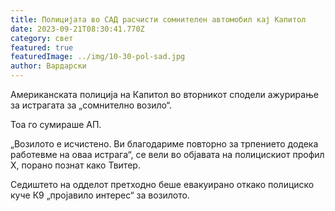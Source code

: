 ```yaml
---
title: Полицијата во САД расчисти сомнителен автомобил кај Капитол
date: 2023-09-21T08:30:41.770Z
category: свет
featured: true
featuredImage: ../img/10-30-pol-sad.jpg
author: Вардарски
---
```

Американската полиција на Капитол во вторникот сподели ажурирање за истрагата за „сомнително возило“.

Тоа го сумираше АП.

„Возилото е исчистено. Ви благодариме повторно за трпението додека работевме на оваа истрага“, се вели во објавата на полицискиот профил X, порано познат како Твитер.

Седиштето на одделот претходно беше евакуирано откако полициско куче К9 „пројавило интерес“ за возилото.